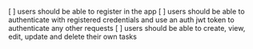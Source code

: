 [ ] users should be able to register in the app
[ ] users should be able to authenticate with registered credentials and use an auth jwt token to authenticate any other requests
[ ] users should be able to create, view, edit, update and delete their own tasks
